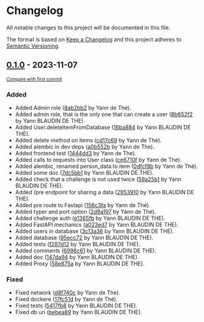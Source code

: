 # Changelog

All notable changes to this project will be documented in this file.

The format is based on [Keep a Changelog](http://keepachangelog.com/en/1.0.0/)
and this project adheres to [Semantic Versioning](http://semver.org/spec/v2.0.0.html).

<!-- insertion marker -->
## [0.1.0](https://github.com/ydethe/network/releases/tag/0.1.0) - 2023-11-07

<small>[Compare with first commit](https://github.com/ydethe/network/compare/868c420d4d7b250758586ddfa01d3986064f52a4...0.1.0)</small>

### Added

- Added Admin role ([8ab2bb2](https://github.com/ydethe/network/commit/8ab2bb29c9e41b022341e1307bbd0ded0e7ba1c1) by Yann de Thé).
- Added admin role, that is the only one that can create a user ([8b652f2](https://github.com/ydethe/network/commit/8b652f2de80214860349adac2b9e4331b4c90955) by Yann BLAUDIN DE THE).
- Added User.deleteItemFromDatabase ([16ba884](https://github.com/ydethe/network/commit/16ba88427f25f860823f903073c28d8934971a5c) by Yann BLAUDIN DE THE).
- Added delete method on items ([cd17c69](https://github.com/ydethe/network/commit/cd17c69cf6ac38aac7adfcdb0ba05bb7ffe2c104) by Yann de Thé).
- Added alembic in dev deps ([a0b552b](https://github.com/ydethe/network/commit/a0b552b082e9ae83ba5cc6f4b1e65227c52effcf) by Yann de The).
- Added frontend test ([1444dd3](https://github.com/ydethe/network/commit/1444dd3b6cbe9d2ba914174458f8ae7997ef0d14) by Yann de The).
- Added calls to requests into User class ([ce6710f](https://github.com/ydethe/network/commit/ce6710fa584acdb30f06ef189a2ebabd4f00b1cd) by Yann de The).
- Added alembic, renamed person_data to item ([0dfcf8b](https://github.com/ydethe/network/commit/0dfcf8bd8b5793b94abc7c0903c3ff6d2f25a5a9) by Yann de Thé).
- Added some doc ([7dc5bb1](https://github.com/ydethe/network/commit/7dc5bb196fe8ab78daaff5ee4da3103b381b2527) by Yann BLAUDIN DE THE).
- Added check that a challenge is not used twice ([59a25b1](https://github.com/ydethe/network/commit/59a25b17b427c2fcd90fe87d953ce2fabaa8142c) by Yann BLAUDIN DE THE).
- Added /pre endpoint for sharing a data ([2953910](https://github.com/ydethe/network/commit/2953910a35a0fee9f9d3a7201043e490873a0dad) by Yann BLAUDIN DE THE).
- Added pre route to Fastapi ([156c3fa](https://github.com/ydethe/network/commit/156c3fae67a1fbb10531b5b2bee34efb16e3a1e8) by Yann de Thé).
- Added typer and port option ([2d9a197](https://github.com/ydethe/network/commit/2d9a1972ae97cf967f78bc8811d97ea3e5bce2c6) by Yann de Thé).
- Added challenge auth ([e1365fb](https://github.com/ydethe/network/commit/e1365fb091b5cf4dc9bd5a0ff63d64bc900bb0c9) by Yann BLAUDIN DE THE).
- Added FastAPI mechanics ([a023ed7](https://github.com/ydethe/network/commit/a023ed740209b02cfbb43cb5b6f7be639e468a9b) by Yann BLAUDIN DE THE).
- Added users in database ([3c13a36](https://github.com/ydethe/network/commit/3c13a360ff51f1d4740ee72d6eb5e9c9c3034c8b) by Yann BLAUDIN DE THE).
- Added database ([95ecc72](https://github.com/ydethe/network/commit/95ecc7299e3c6fd6c1ba4a236405a2a6c9de0cc1) by Yann BLAUDIN DE THE).
- Added tests ([f287d12](https://github.com/ydethe/network/commit/f287d12a995ec30836abec15e130ecf0493131be) by Yann BLAUDIN DE THE).
- Added comments ([6996c61](https://github.com/ydethe/network/commit/6996c615d0de1baaf02bf87b84d789c199f852f1) by Yann BLAUDIN DE THE).
- Added doc ([147da94](https://github.com/ydethe/network/commit/147da94d6c7629d7e5fba605e0abce36067309d0) by Yann BLAUDIN DE THE).
- Added Proxy ([58e875a](https://github.com/ydethe/network/commit/58e875ab8a6a538f4a098a6fd4f8d4731e3f430b) by Yann BLAUDIN DE THE).

### Fixed

- Fixed network ([d8f740c](https://github.com/ydethe/network/commit/d8f740cce05644af5fd9062e300fff8883e6b2a0) by Yann de The).
- Fixed dockere ([17fc51d](https://github.com/ydethe/network/commit/17fc51d22f8f0b619fe95197bd88d721bb75f169) by Yann de Thé).
- Fixed tests ([5417fb8](https://github.com/ydethe/network/commit/5417fb845072fb6ba2010ce186270320c4a421b3) by Yann BLAUDIN DE THE).
- Fixed db uri ([bebea89](https://github.com/ydethe/network/commit/bebea89a1038018d7575477f39f312e56835a12a) by Yann BLAUDIN DE THE).

